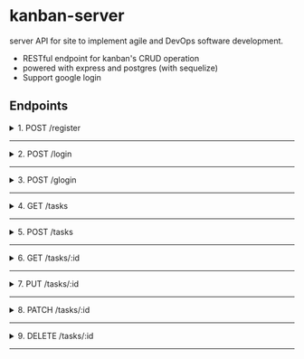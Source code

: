 # kanban-server
server API for  site to implement agile and DevOps software development.

* RESTful endpoint for kanban's CRUD operation
* powered with express and postgres (with sequelize)
* Support google login

## Endpoints

<details>
<summary>1. POST /register</summary>

&nbsp;

> Register a new user

&nbsp;

**Request Body**
``` JS
{
  username: "otong322"
  email: "otong@mail.com",
  password: "pass123"
}
```

**Response (201)**
``` JSON
{
  "id": 1,
  "username": "otong322",
  "email": "otong@mail.com"
}
```
</details>

---

<details>
<summary>2. POST /login</summary>

&nbsp;

> Login a user

&nbsp;

**Request Body**
``` JS
{
  username: "lilynano",
  password: "lilily"
}
```

**Response (200)**
``` JSON
{
    "access_token": "eyJhbGciOiJIUzI1NiIsInR5cCI6IkpXVCJ9.eyJpZCI6MSwidXNlcm5hbWUiOiJsaWx5bmFubyIsImlhdCI6MTYxNzcwMjYwNX0.qjLvckyJeKDSlYKZDqZiAHqazqiUU_zzFNYdu3uXD08",

    "username": "lilynano"
```

**Response (400) (id and/or password isn't matched with any user)**
``` JSON
{
  "error": "Incorrect Username or Password"
}
```

</details>

---

<details>
<summary>3. POST /glogin</summary>

&nbsp;

> Login a user ( and register it if that email is not used yet) with Google Account

&nbsp;

**Request Body**
``` JS
{
  id_token: "<your generated id_token after successfully logging in with google account>",
}
```

**Response (200)**
``` JSON
{
  "access_token": "eyJhbGciOiJIUzI1NiIsInR5cCI6IkpXVCJ9.eyJpZCI6MSwiaWF0IjoxNjE3MTgyNjI4fQ.DvuE-I-jCpYGO2uNM5_ZRxfI4DUBaOQqEIeK8Rr_hN8",
  "username": "<your email OR your current username that was registered before by using that gmail>"
}
```

</details>

---

<details>
<summary>4. GET /tasks</summary>

&nbsp;

> View All Tasks 

&nbsp;

**Request Header**
``` JSON
{
  "access_token": "<your access token>"
}
```

**Response (200)**
``` JSON
[
    {
        "id": 1,
        "title": "Kanban portfolio!",
        "category": "doing",
        "due": "2021-04-09",
        "UserId": 2,
        "createdAt": "2021-04-06T08:37:40.784Z",
        "updatedAt": "2021-04-06T08:37:40.784Z"
    },
    {
        "id": 2,
        "title": "grinding gbf!?",
        "category": "backlog",
        "due": "2021-04-30",
        "UserId": 3,
        "createdAt": "2021-04-06T08:37:40.784Z",
        "updatedAt": "2021-04-06T08:37:40.784Z"
    },
    {
        "id": 3,
        "title": "Todo portfolio!",
        "category": "done",
        "due": "2021-04-03",
        "UserId": 2,
        "createdAt": "2021-04-06T08:37:40.784Z",
        "updatedAt": "2021-04-06T08:37:40.784Z"
    }
]
```
</details>

---

<details>
<summary>5. POST /tasks</summary>

&nbsp;

> Add a new task 

&nbsp;

**Request Header**
``` JSON
{
  "access_token": "<your access token>"
}
```

**Request Parameters**
``` JSON
{
  "id": "<Task id that you want to get>"
}
```

**Response (201)**
``` JSON
{
    "id": 5,
    "title": "iseng buat coba",
    "category": "backlog",
    "due": "2021-05-05",
    "UserId": 1,
    "updatedAt": "2021-06-06T09:54:55.311Z",
    "createdAt": "2021-06-06T09:54:55.311Z"
}
```
**Response (404) (empty title and invalid due date)**
``` JSON
{
    "error": [
        "Title can't be empty",
        "Due Date must be a date string"
    ]
}
```
</details>

---
<details>
<summary>6. GET /tasks/:id</summary>

&nbsp;

> View one task with matched Id

&nbsp;

**Request Header**
``` JSON
{
  "access_token": "<your access token>"
}
```

**Response (200)**
``` JSON
  {
    "id": 1,
    "title": "Kanban portfolio!",
    "category": "doing",
    "due": "2021-04-09",
    "UserId": 2,
    "createdAt": "2021-04-06T08:37:40.784Z",
    "updatedAt": "2021-04-06T08:37:40.784Z"
  }
```

**Response (404) (id isn't matched with any task)**
``` JSON
{
    "error": "Task with this id is not found"
}
```

</details>

---

<details>
<summary>7. PUT /tasks/:id</summary>

&nbsp;

> Update a tasks's title and/or due

&nbsp;

**Request Header**
``` JSON
{
  "access_token": "<your access token>"
}
```
**Request Parameters**
``` JSON
{
  "id": "<Task id that you want to update>"
}
```

**Request Body**
``` JS
{
  title: "diganti!! oleh admin",
  due: "2022-01-01",
}
```
**Response (200)**
``` JSON
{
    "id": 6,
    "title": "diganti!! oleh admin",
    "category": "backlog",
    "due": "2022-01-01",
    "UserId": 1,
    "createdAt": "2021-04-06T09:58:04.175Z",
    "updatedAt": "2021-04-06T09:58:14.971Z"
}
```
**Response (400) (empty date)**
``` JSON
{
    "error": [
        "Due Date must be a date string"
    ]
}
```
**Response (404) (id isn't matched with any task)**
``` JSON
{
    "error": "Task with this id is not found"
}
```
</details>

---

<details>
<summary>8. PATCH /tasks/:id</summary>

&nbsp;

>Change a task's category

&nbsp;

**Request Header**
``` JSON
{
  "access_token": "<your access token>"
}
```

**Request Parameters**
``` JSON
{
  "id": "<Task id that you want to switch>"
}
```

**Request Body**
``` JS
{
  category: "todo",
}
```

**Response (200) (with params id = 3)**
``` JSON
{
    "id": 6,
    "title": "diganti!! oleh admin",
    "category": "todo",
    "due": "2022-01-01",
    "UserId": 1,
    "createdAt": "2021-04-06T09:58:04.175Z",
    "updatedAt": "2021-04-06T10:01:47.147Z"
}
```

**Response (404) (id isn't matched with any todo)**
``` JSON
{
    "error": "Task with this id is not found"
}
```
</details>

---

<details>
<summary>9. DELETE /tasks/:id</summary>

&nbsp;

> Delete a task

&nbsp;

**Request Header**
``` JSON
{
  "access_token": "<your access token>"
}
```

**Request Parameters**
``` JSON
{
  "id": "<Task id that you want to delete>"
}
```

**Response (200) (with params id = 5)**
``` JSON
{
    "message": "Task with id 5 is successfully deleted"
}
```

**Response (404) (id isn't matched with any task)**
``` JSON
{
    "error": "Task with this id is not found"
}
```
</details>

---
